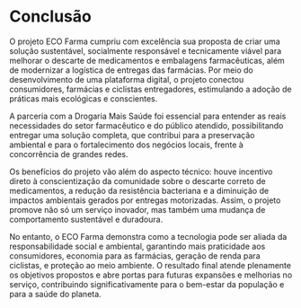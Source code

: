 # Conclusão

O projeto ECO Farma cumpriu com excelência sua proposta de criar uma solução sustentável, socialmente responsável e tecnicamente viável para melhorar o descarte de medicamentos e embalagens farmacêuticas, além de modernizar a logística de entregas das farmácias. Por meio do desenvolvimento de uma plataforma digital, o projeto conectou consumidores, farmácias e ciclistas entregadores, estimulando a adoção de práticas mais ecológicas e conscientes.

A parceria com a Drogaria Mais Saúde foi essencial para entender as reais necessidades do setor farmacêutico e do público atendido, possibilitando entregar uma solução completa, que contribui para a preservação ambiental e para o fortalecimento dos negócios locais, frente à concorrência de grandes redes.

Os benefícios do projeto vão além do aspecto técnico: houve incentivo direto à conscientização da comunidade sobre o descarte correto de medicamentos, a redução da resistência bacteriana e a diminuição de impactos ambientais gerados por entregas motorizadas. Assim, o projeto promove não só um serviço inovador, mas também uma mudança de comportamento sustentável e duradoura.

No entanto, o ECO Farma demonstra como a tecnologia pode ser aliada da responsabilidade social e ambiental, garantindo mais praticidade aos consumidores, economia para as farmácias, geração de renda para ciclistas, e proteção ao meio ambiente. O resultado final atende plenamente os objetivos propostos e abre portas para futuras expansões e melhorias no serviço, contribuindo significativamente para o bem-estar da população e para a saúde do planeta.
